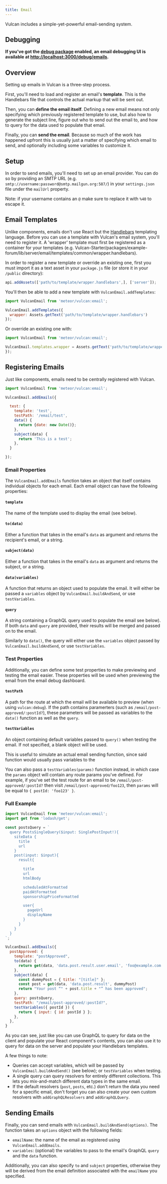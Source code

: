 ```yaml
---
title: Email
---
```


Vulcan includes a simple-yet-powerful email-sending system.
## Debugging

**If you've got the [debug package](/debug.html) enabled, an email debugging UI is available at [http://localhost:3000/debug/emails](http://localhost:3000/debug/emails).**

## Overview

Setting up emails in Vulcan is a three-step process. 

First, you'll need to load and register an email's **template**. This is the Handlebars file that controls the actual markup that will be sent out. 

Then, you can **define the email itself**. Defining a new email means not only specifying which previously registered template to use, but also how to generate the subject line, figure out who to send out the email to, and how to query for the data used to populate that email. 

Finally, you can **send the email**. Because so much of the work has happened upfront this is usually just a matter of specifying which email to send, and optionally including some variables to customize it.

## Setup

In order to send emails, you'll need to set up an email provider. You can do so by providing an SMTP URL (e.g. `smtp://username:password@smtp.mailgun.org:587/`) in your `settings.json` file under the `mailUrl` property.

Note: if your username contains an `@` make sure to replace it with `%40` to escape it. 

## Email Templates

Unlike components, emails don't use React but the [Handlebars](http://handlebarsjs.com/) templating language. Before you can use a template with Vulcan's email system, you'll need to register it. A 'wrapper' template must first be registered as a container for your templates (e.g. Vulcan-Starter/packages/example-forum/lib/server/email/templates/common/wrapper.handlebars).

In order to register a new template or override an existing one, first you must import it as a text asset in your `package.js` file (or store it in your `/public` directory):

```js
api.addAssets(['path/to/template/wrapper.handlebars',], ['server']);
```

You'll then be able to add a new template with `VulcanEmail.addTemplates`:

```js
import VulcanEmail from 'meteor/vulcan:email';

VulcanEmail.addTemplates({
  wrapper: Assets.getText('path/to/template/wrapper.handlebars')
});
```

Or override an existing one with:

```js
import VulcanEmail from 'meteor/vulcan:email';

VulcanEmail.templates.wrapper = Assets.getText('path/to/template/wrapper.handlebars');
});
```

## Registering Emails

Just like components, emails need to be centrally registered with Vulcan.

```js
import VulcanEmail from 'meteor/vulcan:email';

VulcanEmail.addEmails({

  test: {
    template: 'test',
    testPath: '/email/test',
    data() {
      return {date: new Date()};
    },
    subject(data) {
      return 'This is a test';
    },
  }

});
```

### Email Properties

The `VulcanEmail.addEmails` function takes an object that itself contains individual objects for each email. Each email object can have the following properties:

#### `template`

The name of the template used to display the email (see below).

#### `to(data)`

Either a function that takes in the email's `data` as argument and returns the recipient's email, or a string. 

#### `subject(data)`

Either a function that takes in the email's `data` as argument and returns the subject, or a string. 

#### `data(variables)`

A function that returns an object used to populate the email. It will either be passed a `variables` object by `VulcanEmail.buildAndSend`, or use `testVariables`.

#### `query`

A string containing a GraphQL query used to populate the email see below). If both `data` and `query` are provided, their results will be merged and passed on to the email.

Similarly to `data()`, the query will either use the `variables` object passed by `VulcanEmail.buildAndSend`, or use `testVariables`.

### Test Properties

Additionally, you can define some test properties to make previewing and testing the email easier. These properties will be used when previewing the email from the email debug dashboard.

#### `testPath`

A path for the route at which the email will be available to preview (when using `vulcan:debug`). If the path contains paramerters (such as `/email/post-approved/:postId?`), these parameters will be passed as variables to the `data()` function as well as the `query`.

#### `testVariables`

An object containing default variables passed to `query()` when testing the email. If not specified, a blank object will be used. 

This is useful to simulate an actual email sending function, since said function would usually pass variables to the 

You can also pass a `testVariables(params)` function instead, in which case the `params` object will contain any route params you've defined. For example, if you've set the test route for an email to be `/email/post-approved/:postId?` then visit `/email/post-approved/foo123`, then `params` will be equal to `{ postId: 'foo123' }`. 

### Full Example

```js
import VulcanEmail from 'meteor/vulcan:email';
import get from 'lodash/get';

const postsQuery = `
  query PostsSingleQuery($input: SinglePostInput!){
    siteData {
      title
      url
    }
    post(input: $input){
      result{

        title
        url
        htmlBody

        scheduledAtFormatted
        paidAtFormatted
        sponsorshipPriceFormatted

        user{
          pageUrl
          displayName
        }
      }
    }
  }
`;

VulcanEmail.addEmails({
  postApproved: {
    template: "postApproved",
    to(data) {
      return get(data, 'data.post.result.user.email', 'foo@example.com')
    },
    subject(data) {
      const dummyPost = { title: "[title]" };
      const post = get(data, 'data.post.result', dummyPost)
      return "Your post “" + post.title + "” has been approved";
    },
    query: postsQuery,
    testPath: "/email/post-approved/:postId?",
    testVariables({ postId }) {
      return { input: { id: postId } };
    },
  },
}
```

As you can see, just like you can use GraphQL to query for data on the client and populate your React component's contents, you can also use it to query for data on the server and populate your Handlebars templates.

A few things to note:

- Queries can accept variables, which will be passed by `VulcanEmail.buildAndSend()` (see below); or `testVariables` when testing.
- A single query can query resolvers for entirely different collections. This lets you mix-and-match different data types in the same email. 
- If the default resolvers (`post`, `posts`, etc.) don't return the data you need for a specific email, don't forget you can also create your own custom resolvers with `addGraphQLResolvers` and `addGraphQLQuery`.

## Sending Emails

Finally, you can send emails with `VulcanEmail.buildAndSend(options)`. The function takes an `options` object with the following fields:

- `emailName`: the name of the email as registered using `VulcanEmail.addEmails`.
- `variables`: (optional) the variables to pass to the email's GraphQL `query` and the `data` function.

Additionally, you can also specify `to` and `subject` properties, otherwise they will be derived from the email definition associated with the `emailName` you specified.
